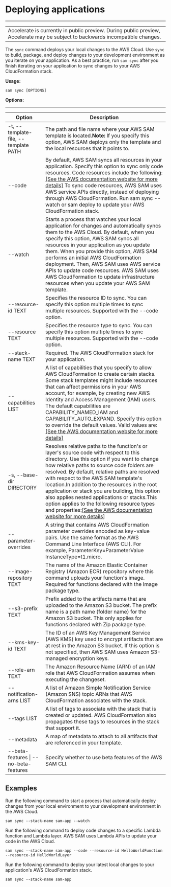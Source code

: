 # Deploying applications<a name="accelerate-sync"></a>


****  

|  | 
| --- |
| Accelerate is currently in public preview\. During public preview, Accelerate may be subject to backwards incompatible changes\. | 

The `sync` command deploys your local changes to the AWS Cloud\. Use `sync` to build, package, and deploy changes to your development environment as you iterate on your application\. As a best practice, run `sam sync` after you finish iterating on your application to sync changes to your AWS CloudFormation stack\.

**Usage:**

```
sam sync [OPTIONS]
```

**Options:**


****  

| Option | Description | 
| --- | --- | 
| \-t, \-\-template\-file, \-\-template PATH | The path and file name where your AWS SAM template is located\.**Note:** If you specify this option, AWS SAM deploys only the template and the local resources that it points to\. | 
| \-\-code | By default, AWS SAM syncs all resources in your application\. Specify this option to sync only code resources\. Code resources include the following: [\[See the AWS documentation website for more details\]](http://docs.aws.amazon.com/serverless-application-model/latest/developerguide/accelerate-sync.html) To sync code resources, AWS SAM uses AWS service APIs directly, instead of deploying through AWS CloudFormation\. Run sam sync \-\-watch or sam deploy to update your AWS CloudFormation stack\.  | 
| \-\-watch | Starts a process that watches your local application for changes and automatically syncs them to the AWS Cloud\. By default, when you specify this option, AWS SAM syncs all resources in your application as you update them\. When you provide this option, AWS SAM performs an initial AWS CloudFormation deployment\. Then, AWS SAM uses AWS service APIs to update code resources\. AWS SAM uses AWS CloudFormation to update infrastructure resources when you update your AWS SAM template\. | 
| \-\-resource\-id TEXT | Specifies the resource ID to sync\. You can specify this option multiple times to sync multiple resources\. Supported with the \-\-code option\. | 
| \-\-resource TEXT | Specifies the resource type to sync\. You can specify this option multiple times to sync multiple resources\. Supported with the \-\-code option\. | 
| \-\-stack\-name TEXT | Required\. The AWS CloudFormation stack for your application\. | 
| \-\-capabilities LIST | A list of capabilities that you specify to allow AWS CloudFormation to create certain stacks\. Some stack templates might include resources that can affect permissions in your AWS account, for example, by creating new AWS Identity and Access Management \(IAM\) users\. The default capabilities are CAPABILITY\_NAMED\_IAM and CAPABILITY\_AUTO\_EXPAND\. Specify this option to override the default values\. Valid values are: [\[See the AWS documentation website for more details\]](http://docs.aws.amazon.com/serverless-application-model/latest/developerguide/accelerate-sync.html)  | 
| \-s, \-\-base\-dir DIRECTORY | Resolves relative paths to the function's or layer's source code with respect to this directory\. Use this option if you want to change how relative paths to source code folders are resolved\. By default, relative paths are resolved with respect to the AWS SAM template's location\.In addition to the resources in the root application or stack you are building, this option also applies nested applications or stacks\.This option applies to the following resource types and properties:[\[See the AWS documentation website for more details\]](http://docs.aws.amazon.com/serverless-application-model/latest/developerguide/accelerate-sync.html) | 
| \-\-parameter\-overrides | A string that contains AWS CloudFormation parameter overrides encoded as key\-value pairs\. Use the same format as the AWS Command Line Interface \(AWS CLI\)\. For example, ParameterKey=ParameterValue InstanceType=t1\.micro\. | 
| \-\-image\-repository TEXT | The name of the Amazon Elastic Container Registry \(Amazon ECR\) repository where this command uploads your function's image\. Required for functions declared with the Image package type\. | 
| \-\-s3\-prefix TEXT | Prefix added to the artifacts name that are uploaded to the Amazon S3 bucket\. The prefix name is a path name \(folder name\) for the Amazon S3 bucket\. This only applies for functions declared with Zip package type\. | 
| \-\-kms\-key\-id TEXT | The ID of an AWS Key Management Service \(AWS KMS\) key used to encrypt artifacts that are at rest in the Amazon S3 bucket\. If this option is not specified, then AWS SAM uses Amazon S3\-managed encryption keys\. | 
| \-\-role\-arn TEXT | The Amazon Resource Name \(ARN\) of an IAM role that AWS CloudFormation assumes when executing the changeset\. | 
| \-\-notification\-arns LIST | A list of Amazon Simple Notification Service \(Amazon SNS\) topic ARNs that AWS CloudFormation associates with the stack\. | 
| \-\-tags LIST | A list of tags to associate with the stack that is created or updated\. AWS CloudFormation also propagates these tags to resources in the stack that support it\. | 
| \-\-metadata | A map of metadata to attach to all artifacts that are referenced in your template\. | 
| \-\-beta\-features \| \-\-no\-beta\-features | Specify whether to use beta features of the AWS SAM CLI\. | 

## Examples<a name="accelerate-sync-examples"></a>

Run the following command to start a process that automatically deploy changes from your local environment to your development environment in the AWS Cloud\.

```
sam sync --stack-name sam-app --watch
```

Run the following command to deploy code changes to a specific Lambda function and Lambda layer\. AWS SAM uses Lambda APIs to update your code in the AWS Cloud\.

```
sam sync --stack-name sam-app --code --resource-id HelloWorldFunction --resource-id HelloWorldLayer
```

Run the following command to deploy your latest local changes to your application's AWS CloudFormation stack\.

```
sam sync --stack-name sam-app
```